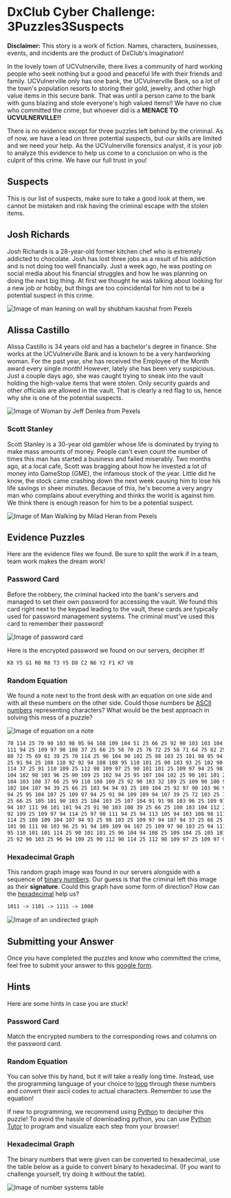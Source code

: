 # DxClub Cyber Challenge: 3Puzzles3Suspects

**Disclaimer:** This story is a work of fiction. Names, characters, businesses, events, and incidents are the product of DxClub's imagination!

In the lovely town of UCVulnerville, there lives a community of hard working people who seek nothing but a good and peaceful life with their friends and family. UCVulnerville only has one bank, the UCVulnerville Bank, so a lot of the town's population resorts to storing their gold, jewelry, and other high value items in this secure bank. That was until a person came to the bank with guns blazing and stole everyone's high valued items!! We have no clue who committed the crime, but whoever did is a **MENACE TO UCVULNERVILLE!!**

There is no evidence except for three puzzles left behind by the criminal. As of now, we have a lead on three potential suspects, but our skills are limited and we need your help. As the UCVulnerville forensics analyst, it is your job to analyze this evidence to help us come to a conclusion on who is the culprit of this crime. We have our full trust in you!

## Suspects

This is our list of suspects, make sure to take a good look at them, we cannot be mistaken and risk having the criminal escape with the stolen items.

## Josh Richards
Josh Richards is a 28-year-old former kitchen chef who is extremely addicted to chocolate. Josh has lost three jobs as a result of his addiction and is not doing too well financially. Just a week ago, he was posting on social media about his financial struggles and how he was planning on doing the next big thing. At first we thought he was talking about looking for a new job or hobby, but things are too coincidental for him not to be a potential suspect in this crime.

![Image of man leaning on wall by shubham kaushal from Pexels](/images/pexels-shubham-kaushal.jpg)


## Alissa Castillo
Alissa Castillo is 34 years old and has a bachelor's degree in finance. She works at the UCVulnerville Bank and is known to be a very hardworking woman. For the past year, she has received the Employee of the Month award every single month! However, lately she has been very suspicious. Just a couple days ago, she was caught trying to sneak into the vault holding the high-value items that were stolen. Only security guards and other officials are allowed in the vault. That is clearly a red flag to us, hence why she is one of the potential suspects.

![Image of Woman by Jeff Denlea from Pexels](/images/pexels-jeff-denlea.jpg)


### Scott Stanley
Scott Stanley is a 30-year old gambler whose life is dominated by trying to make mass amounts of money. People can't even count the number of times this man has started a business and failed miserably. Two months ago, at a local cafe, Scott was bragging about how he invested a lot of money into GameStop (GME), the infamous stock of the year. Little did he know, the stock came crashing down the next week causing him to lose his life savings in sheer minutes. Because of this, he's become a very angry man who complains about everything and thinks the world is against him. We think there is enough reason for him to be a potential suspect.

![Image of Man Walking by Milad Heran from Pexels](/images/pexels-milad-heran.jpg)

## Evidence Puzzles

Here are the evidence files we found. Be sure to split the work if in a team, team work makes the dream work!

### Password Card

Before the robbery, the criminal hacked into the bank's servers and managed to set their own password for accessing the vault. We found this card right next to the keypad leading to the vault, these cards are typically used for password management systems. The criminal must've used this card to remember their password! 

![Image of password card](/images/passcard.png)

Here is the encrypted password we found on our servers, decipher it!

```markdown
K8 Y5 G1 R0 R8 T3 Y5 D8 C2 N6 Y2 F1 K7 V8
```

### Random Equation
We found a note next to the front desk with an equation on one side and with all these numbers on the other side. Could those numbers be [ASCII numbers](http://www.asciitable.com/) representing characters? What would be the best approach in solving this mess of a puzzle?

![Image of equation on a note](/images/equation.jpeg)

```markdown
70 114 25 70 90 103 98 95 94 108 109 104 51 25 66 25 92 90 103 103 104 109 25 91 94 101 98 94 
111 94 25 109 97 98 108 37 25 66 25 58 70 25 76 72 25 58 71 64 75 82 25 58 77 25 77 65 62 25 
80 72 75 69 61 39 25 70 114 25 96 104 90 101 25 98 103 25 101 98 95 94 25 112 90 108 25 109 104 
25 91 94 25 108 110 92 92 94 108 108 95 110 101 25 90 103 93 25 102 90 100 94 25 102 104 103 94 
114 37 25 91 110 109 25 112 98 109 97 25 90 101 101 25 109 97 94 25 98 108 108 110 94 108 25 92 
104 102 98 103 96 25 90 109 25 102 94 25 95 107 104 102 25 90 101 101 25 93 98 107 94 92 109 98 
104 103 108 37 66 25 99 110 108 109 25 92 90 103 32 109 25 109 90 100 94 25 98 109 25 90 103 114 
102 104 107 94 39 25 66 25 103 94 94 93 25 109 104 25 92 97 90 103 96 94 25 102 114 25 101 98 95 
94 25 95 104 107 25 109 97 94 25 91 94 109 109 94 107 39 25 72 103 25 77 110 94 108 93 90 114 37 
25 66 25 105 101 90 103 25 104 103 25 107 104 91 91 98 103 96 25 109 97 94 25 78 60 79 110 101 103 
94 107 111 98 101 101 94 25 91 90 103 100 39 25 66 25 100 103 104 112 25 95 104 107 25 90 25 95 90 
92 109 25 109 97 94 114 25 97 90 111 94 25 94 113 105 94 103 108 98 111 94 25 99 94 112 94 101 107 
114 25 108 109 104 107 94 93 25 98 103 25 109 97 94 107 94 37 25 66 25 112 98 101 101 25 91 94 25 
101 98 111 98 103 96 25 91 94 109 109 94 107 25 109 97 90 103 25 94 111 94 107 26 25 65 104 105 94 
95 110 101 101 114 25 90 101 101 25 96 104 94 108 25 109 104 25 105 101 90 103 25 90 103 93 25 66 
25 92 90 103 25 96 94 109 25 90 112 90 114 25 112 98 109 97 25 109 97 98 108 39
```

### Hexadecimal Graph
This random graph image was found in our servers alongside with a sequence of [binary numbers](https://techterms.com/definition/binary). Our guess is that the criminal left this image as their **signature**. Could this graph have some form of direction? How can the [hexadecimal](https://en.wikipedia.org/wiki/Hexadecimal) help us?

```markdown
1011 -> 1101 -> 1111 -> 1000
```

![Image of an undirected graph](/images/graph.jpeg)

## Submitting your Answer
Once you have completed the puzzles and know who committed the crime, feel free to submit your answer to this [google form](https://forms.gle/bB6WiNkkWgHxnErHA).

## Hints
Here are some hints in case you are stuck!

### Password Card
Match the encrypted numbers to the corresponding rows and columns on the password card.

### Random Equation
You can solve this by hand, but it will take a really long time. Instead, use the programming language of your choice to [loop](https://en.wikipedia.org/wiki/For_loop) through these numbers and convert their ascii codes to actual characters. Remember to use the equation!

If new to programming, we recommend using [Python](https://www.w3schools.com/python/) to decipher this puzzle! To avoid the hassle of downloading python, you can use [Python Tutor](http://pythontutor.com/visualize.html#mode=edit) to program and visualize each step from your browser!

### Hexadecimal Graph
The binary numbers that were given can be converted to hexadecimal, use the table below as a guide to convert binary to hexadecimal. (If you want to challenge yourself, try doing it without the table).

![Image of number systems table](/images/numbersystemstable.png)
